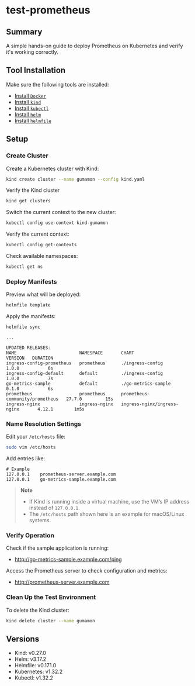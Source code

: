 # test-prometheus

## Summary  
A simple hands-on guide to deploy Prometheus on Kubernetes and verify it's working correctly.

## Tool Installation  
Make sure the following tools are installed:

- [Install `Docker`](https://docs.docker.com/engine/install/)
- [Install `kind`](https://kind.sigs.k8s.io/docs/user/quick-start/#installation)  
- [Install `kubectl`](https://kubernetes.io/docs/tasks/tools/install-kubectl/)  
- [Install `helm`](https://helm.sh/docs/intro/install/)  
- [Install `helmfile`](https://github.com/helmfile/helmfile)

## Setup

### Create Cluster  
Create a Kubernetes cluster with Kind:
```bash
kind create cluster --name gumamon --config kind.yaml
```

Verify the Kind cluster
```bash
kind get clusters
```

Switch the current context to the new cluster:
```bash
kubectl config use-context kind-gumamon
```

Verify the current context:
```bash
kubectl config get-contexts
```

Check available namespaces:
```bash
kubectl get ns
```

### Deploy Manifests  
Preview what will be deployed:
```bash
helmfile template
```

Apply the manifests:
```bash
helmfile sync
```
```
...

UPDATED RELEASES:
NAME                        NAMESPACE       CHART                             VERSION   DURATION
ingress-config-prometheus   prometheus      ./ingress-config                  1.0.0           6s
ingress-config-default      default         ./ingress-config                  1.0.0           7s
go-metrics-sample           default         ./go-metrics-sample               0.1.0           6s
prometheus                  prometheus      prometheus-community/prometheus   27.7.0         15s
ingress-nginx               ingress-nginx   ingress-nginx/ingress-nginx       4.12.1        1m5s
```

### Name Resolution Settings  
Edit your `/etc/hosts` file:
```bash
sudo vim /etc/hosts
```

Add entries like:
```
# Example
127.0.0.1    prometheus-server.example.com
127.0.0.1    go-metrics-sample.example.com
```

> **Note**  
> - If Kind is running inside a virtual machine, use the VM’s IP address instead of `127.0.0.1`.  
> - The `/etc/hosts` path shown here is an example for macOS/Linux systems.

### Verify Operation  
Check if the sample application is running:  
- http://go-metrics-sample.example.com/ping

Access the Prometheus server to check configuration and metrics:  
- http://prometheus-server.example.com

### Clean Up the Test Environment  
To delete the Kind cluster:  
```bash
kind delete cluster --name gumamon
```

## Versions  
- Kind: v0.27.0  
- Helm: v3.17.2  
- Helmfile: v0.171.0  
- Kubernetes: v1.32.2  
- Kubectl: v1.32.2
